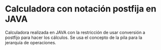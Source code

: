 # Calculadora con notación postfija en JAVA

Calculadora realizada en JAVA con la restricción de usar conversión a postfijo para hacer los cálculos. Se usa el concepto de la pila para la jerarquía de operaciones.
